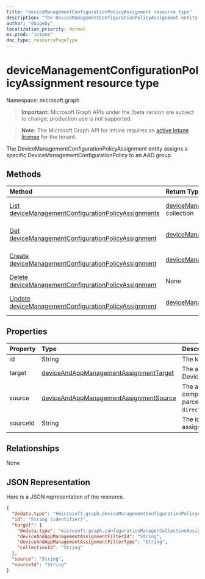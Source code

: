 ```yaml
---
title: "deviceManagementConfigurationPolicyAssignment resource type"
description: "The DeviceManagementConfigurationPolicyAssignment entity assigns a specific DeviceManagementConfigurationPolicy to an AAD group."
author: "dougeby"
localization_priority: Normal
ms.prod: "intune"
doc_type: resourcePageType
---
```


# deviceManagementConfigurationPolicyAssignment resource type

Namespace: microsoft.graph

> **Important:** Microsoft Graph APIs under the /beta version are subject to change; production use is not supported.

> **Note:** The Microsoft Graph API for Intune requires an [active Intune license](https://go.microsoft.com/fwlink/?linkid=839381) for the tenant.

The DeviceManagementConfigurationPolicyAssignment entity assigns a specific DeviceManagementConfigurationPolicy to an AAD group.

## Methods
|Method|Return Type|Description|
|:---|:---|:---|
|[List deviceManagementConfigurationPolicyAssignments](../api/intune-deviceconfigv2-devicemanagementconfigurationpolicyassignment-list.md)|[deviceManagementConfigurationPolicyAssignment](../resources/intune-deviceconfigv2-devicemanagementconfigurationpolicyassignment.md) collection|List properties and relationships of the [deviceManagementConfigurationPolicyAssignment](../resources/intune-deviceconfigv2-devicemanagementconfigurationpolicyassignment.md) objects.|
|[Get deviceManagementConfigurationPolicyAssignment](../api/intune-deviceconfigv2-devicemanagementconfigurationpolicyassignment-get.md)|[deviceManagementConfigurationPolicyAssignment](../resources/intune-deviceconfigv2-devicemanagementconfigurationpolicyassignment.md)|Read properties and relationships of the [deviceManagementConfigurationPolicyAssignment](../resources/intune-deviceconfigv2-devicemanagementconfigurationpolicyassignment.md) object.|
|[Create deviceManagementConfigurationPolicyAssignment](../api/intune-deviceconfigv2-devicemanagementconfigurationpolicyassignment-create.md)|[deviceManagementConfigurationPolicyAssignment](../resources/intune-deviceconfigv2-devicemanagementconfigurationpolicyassignment.md)|Create a new [deviceManagementConfigurationPolicyAssignment](../resources/intune-deviceconfigv2-devicemanagementconfigurationpolicyassignment.md) object.|
|[Delete deviceManagementConfigurationPolicyAssignment](../api/intune-deviceconfigv2-devicemanagementconfigurationpolicyassignment-delete.md)|None|Deletes a [deviceManagementConfigurationPolicyAssignment](../resources/intune-deviceconfigv2-devicemanagementconfigurationpolicyassignment.md).|
|[Update deviceManagementConfigurationPolicyAssignment](../api/intune-deviceconfigv2-devicemanagementconfigurationpolicyassignment-update.md)|[deviceManagementConfigurationPolicyAssignment](../resources/intune-deviceconfigv2-devicemanagementconfigurationpolicyassignment.md)|Update the properties of a [deviceManagementConfigurationPolicyAssignment](../resources/intune-deviceconfigv2-devicemanagementconfigurationpolicyassignment.md) object.|

## Properties
|Property|Type|Description|
|:---|:---|:---|
|id|String|The key of the assignment.|
|target|[deviceAndAppManagementAssignmentTarget](../resources/intune-shared-deviceandappmanagementassignmenttarget.md)|The assignment target for the DeviceManagementConfigurationPolicy.|
|source|[deviceAndAppManagementAssignmentSource](../resources/intune-shared-deviceandappmanagementassignmentsource.md)|The assignment source for the device compliance policy, direct or parcel/policySet. Possible values are: `direct`, `policySets`.|
|sourceId|String|The identifier of the source of the assignment.|

## Relationships
None

## JSON Representation
Here is a JSON representation of the resource.
<!-- {
  "blockType": "resource",
  "keyProperty": "id",
  "@odata.type": "microsoft.graph.deviceManagementConfigurationPolicyAssignment"
}
-->
``` json
{
  "@odata.type": "#microsoft.graph.deviceManagementConfigurationPolicyAssignment",
  "id": "String (identifier)",
  "target": {
    "@odata.type": "microsoft.graph.configurationManagerCollectionAssignmentTarget",
    "deviceAndAppManagementAssignmentFilterId": "String",
    "deviceAndAppManagementAssignmentFilterType": "String",
    "collectionId": "String"
  },
  "source": "String",
  "sourceId": "String"
}
```






